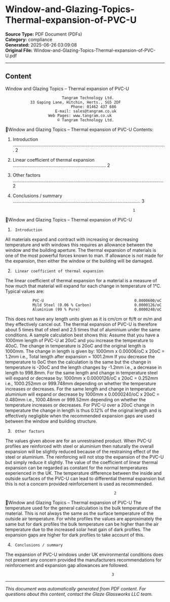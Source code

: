 ﻿# Window-and-Glazing-Topics-Thermal-expansion-of-PVC-U

**Source Type:** PDF Document (PDFs)  
**Category:** compliance  
**Generated:** 2025-06-26 03:09:08  
**Original File:** Window-and-Glazing-Topics-Thermal-expansion-of-PVC-U.pdf

---

## Content

Window and Glazing Topics – Thermal
expansion of PVC-U




                             Tangram Technology Ltd.
               33 Gaping Lane, Hitchin, Herts., SG5 2DF
                                 Phone: 01462 437 686
                          E-mail: sales@tangram.co.uk
                       Web Pages: www.tangram.co.uk
                           © Tangram Technology Ltd.
Window and Glazing Topics – Thermal expansion of PVC-U
Contents:
  1.   Introduction ........................................................................................................................ 2
  2.   Linear coefficient of thermal expansion ......................................................................... 2
  3.   Other factors ...................................................................................................................... 2
  4.   Conclusions / summary .................................................................................................... 3




                                                                1
Window and Glazing Topics – Thermal expansion of PVC-U
1.      Introduction
All materials expand and contract with increasing or decreasing temperature and with windows this
requires an allowance between the window and the building aperture. The thermal expansion of
materials is one of the most powerful forces known to man. If allowance is not made for the
expansion, then either the window or the building will be damaged.

2.      Linear coefficient of thermal expansion
The linear coefficient of thermal expansion for a material is a measure of how much that material will
expand for each change in temperature of 1°C.
Typical values are:

                PVC-U                                        0.0000600/oC
                Mild Steel (0.06 % Carbon)                   0.0000126/oC
                Aluminium (99 % Pure)                        0.0000240/oC
This does not have any length units given as it is cm/cm or ft/ft or m/m and they effectively cancel out.
The thermal expansion of PVC-U is therefore about 5 times that of steel and 2.5 times that of
aluminium under the same conditions.
A sample calculation best shows this:
Assume that you have a 1000mm length of PVC-U at 20oC and you increase the temperature to 40oC.
The change in temperature is 20oC and the original length is 1000mm. The change in length is given
by:
1000mm x 0.00006/oC x 20oC = 1.2mm
i.e., Total length after expansion = 1001.2mm
If you decrease the temperature to 0oC then the calculation is the same but the change in temperature
is -20oC and the length changes by -1.2mm i.e., a decrease in length to 998.8mm.
For the same length and change in temperature steel will expand or decrease by:
1000mm x 0.0000126/oC x 20oC = 0.252mm
i.e., 1000.252mm or 999.748mm depending on whether the temperature increases or decreases.
For the same length and change in temperature aluminium will expand or decrease by
1000mm x 0.0000240/oC x 20oC = 0.480mm
i.e., 1000.48mm or 999.52mm depending on whether the temperature increases or decreases.
For PVC-U over a 20oC change in temperature the change in length is thus 0.12% of the original
length and is effectively negligible when the recommended expansion gaps are used between the
window and building structure.

3.      Other factors
The values given above are for an unrestrained product. When PVC-U profiles are reinforced with
steel or aluminium then naturally the overall expansion will be slightly reduced because of the
restraining effect of the steel or aluminium. The reinforcing will not stop the expansion of the PVC-U
but simply reduce it slightly.
The value of the coefficient of linear thermal expansion can be regarded as constant for the normal
temperatures experienced in the UK.
The temperature difference between the inside and outside surfaces of the PVC-U can lead to
differential thermal expansion but this is not a concern provided reinforcement is used as
recommended.



                                                    2
Window and Glazing Topics – Thermal expansion of PVC-U
The temperature used for the general calculation is the bulk temperature of the material. This is not
always the same as the surface temperature of the outside air temperature. For white profiles the
values are approximately the same but for dark profiles the bulk temperature can be higher than the
air temperature due to the increased solar heat gain of dark profiles. The expansion gaps are higher
for dark profiles to take account of this.

4.      Conclusions / summary
The expansion of PVC-U windows under UK environmental conditions does not present any concern
provided the manufacturers recommendations for reinforcement and expansion gap allowances are
followed.




                                                   3

---

*This document was automatically generated from PDF content. For questions about this content, contact the Glaze Glassworks LLC team.*
